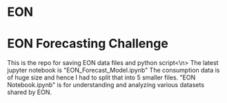 # EON
# EON Forecasting Challenge
This is the repo for saving EON data files and python script<\n>
The latest jupyter notebook is "EON_Forecast_Model.ipynb"
The consumption data is of huge size and hence I had to split that into 5 smaller files.
"EON Notebook.ipynb" is for understanding and analyzing various datasets shared by EON.
